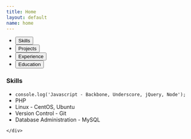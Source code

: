 ```yaml
---
title: Home
layout: default
name: home
---
```

<div class="row ">
	<div class="col-md-2">
		<ul id="resume_list" class='bulletless'>
			<li item="skills"><button class="btn btn-primary">Skills</button></li>
			<li item="projects"><button class="btn">Projects</button></li>
			<li item="experience"><button class="btn">Experience</button></li>
			<li item="education"><button class="btn">Education</button></li>
		</ul>
	</div>
	<div id="resume_content" class="col-md-10">
		<div id="skills" class="content" style="">
			<div class="panel panel-default">
			  <div class="panel-heading">
			    <h3 class="panel-title">Skills</h3>
			  </div>
			  <div class="panel-body">
			    <ul class="bulletless">
			    	<li><code>console.log('Javascript - Backbone, Underscore, jQuery, Node');</code></li>
			    	<li>PHP</li>
			    	<li>Linux - CentOS, Ubuntu</li>
			    	<li>Version Control - Git</li>
			    	<li>Database Administration - MySQL</li>
			    </ul>
			  </div>
			</div>
		</div>
		<div id="projects" class="content" style="display: none;">
			<div class="panel panel-default">
			  <div class="panel-heading">
			    <h3 class="panel-title">Projects</h3>
			  </div>
			  <div class="panel-body">
			    Panel content
			  </div>
			</div>
		</div>
		<div id="experience" class="content" style="display: none;">
			<div class="panel panel-default">
			  <div class="panel-heading">
			    <h3 class="panel-title">Experience</h3>
			  </div>
			  <div class="panel-body">
			    Panel content
			  </div>
			</div>
		</div>
		<div id="education" class="content" style="display: none;">
			<div class="panel panel-default">
			  <div class="panel-heading">
			    <h3 class="panel-title">Education</h3>
			  </div>
			  <div class="panel-body">
			    Panel content
			  </div>
			</div>
		</div>

	</div>
</div>